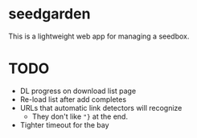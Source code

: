 # seedgarden

This is a lightweight web app for managing a seedbox.

# TODO

 * DL progress on download list page
 * Re-load list after add completes
 * URLs that automatic link detectors will recognize
   * They don't like `"}` at the end.
 * Tighter timeout for the bay
